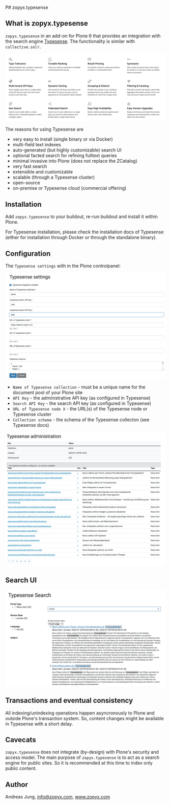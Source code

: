 P# zopyx.typesense

## What is zopyx.typesense

`zopyx.typesense` in an add-on for Plone 6 that provides an integration with the
search engine [Typesense](https://typesense.org/). The functionality is similar with `collective.solr`.

![Typesense Features](typesense-features.png)

The reasons for using Typesense are

- very easy to install (single binary or via Docker)
- multi-field text indexes
- auto-generated (but highly customizable) search UI
- optional facted search for refining fulltext queries
- minimal invasive into Plone (does not replace the ZCatalog)
- very fast search
- extensible and customizable
- scalable (through a Typesense cluster)
- open-source
- on-premise or Typesense cloud (commercial offering)


## Installation

Add `zopyx.typesense` to your buildout, re-run buildout and install it within Plone.

For Typesense installation, please check the installation docs of Typesense (either for
installation through Docker or through the standalone binary).
  
## Configuration

The `Typesense settings` with in the Plone controlpanel:

![Typesense settings](typesense-settings.png)

- `Name of Typesense collection` - must be a unique name for the document pool of your Plone site
- `API Key` - the administrative API key (as configured in Typesense) 
- `Search API Key` - the search API key (as configured in Typesense) 
- `URL of Typesense node X` - the URL(s) of the Typesense node or Typesense cluster
- `Collection schema` - the schema of the Typesense collecton (see Typesense docs)

![Typesense administration](typesense-administration.png)

## Search UI

![Typesense search](typesense-search.png)

## Transactions and eventual consistency

All indexing/unindexing operations happen asyncronously to Plone and outside
Plone's transaction system.  So, content changes might be available in
Typesense with a short delay. 

## Cavecats

`zopyx.typesense` does not integrate (by-design) with Plone's security and access model.
The main purpose of `zopyx.typesense` is to act as a search engine for public sites.
So it is recommended at this time to index only public content.

## Author

Andreas Jung, info@zopyx.com, www.zopyx.com
